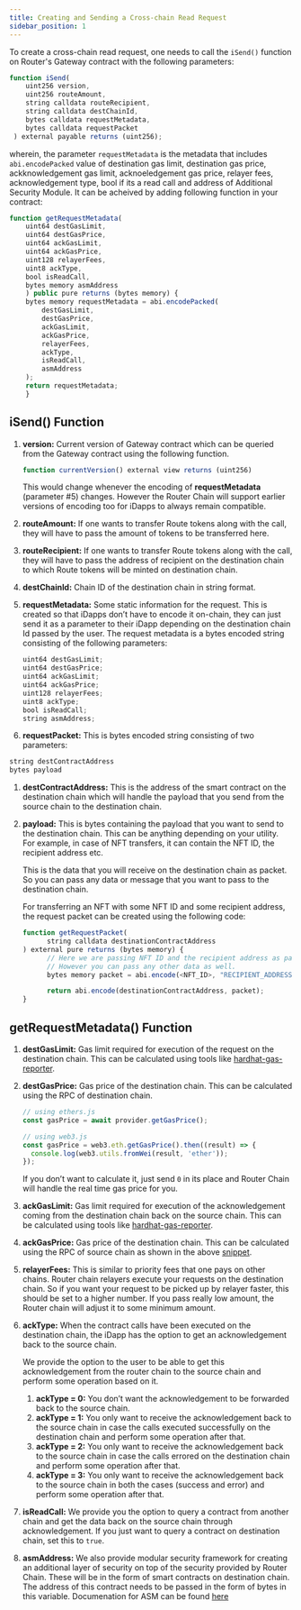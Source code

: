 ```yaml
---
title: Creating and Sending a Cross-chain Read Request
sidebar_position: 1
---
```


To create a cross-chain read request, one needs to call the `iSend()` function on Router's Gateway contract with the following parameters:

```javascript
function iSend(
    uint256 version,
    uint256 routeAmount,
    string calldata routeRecipient,
    string calldata destChainId,
    bytes calldata requestMetadata,
    bytes calldata requestPacket
 ) external payable returns (uint256);
```

wherein, the parameter `requestMetadata` is the metadata that includes `abi.encodePacked` value of destination gas limit, destination gas price, ackknowledgement gas limit, acknoeledgement gas price, relayer fees, acknowledgement type, bool if its a read call and address of Additional Security Module. It can be acheived by adding following function in your contract:

```javascript
function getRequestMetadata(
    uint64 destGasLimit,
    uint64 destGasPrice,
    uint64 ackGasLimit,
    uint64 ackGasPrice,
    uint128 relayerFees,
    uint8 ackType,
    bool isReadCall,
    bytes memory asmAddress
    ) public pure returns (bytes memory) {
    bytes memory requestMetadata = abi.encodePacked(
        destGasLimit,
        destGasPrice,
        ackGasLimit,
        ackGasPrice,
        relayerFees,
        ackType,
        isReadCall,
        asmAddress
    );
    return requestMetadata;
    }
```

## iSend() Function

1. **version:** Current version of Gateway contract which can be queried from the Gateway contract using the following function.

   ```javascript
   function currentVersion() external view returns (uint256)
   ```

   This would change whenever the encoding of **requestMetadata** (parameter #5) changes. However the Router Chain will support earlier versions of encoding too for iDapps to always remain compatible.

2. **routeAmount:** If one wants to transfer Route tokens along with the call, they will have to pass the amount of tokens to be transferred here.
3. **routeRecipient:** If one wants to transfer Route tokens along with the call, they will have to pass the address of recipient on the destination chain to which Route tokens will be minted on destination chain.
4. **destChainId:** Chain ID of the destination chain in string format.
5. **requestMetadata:** Some static information for the request. This is created so that iDapps don’t have to encode it on-chain, they can just send it as a parameter to their iDapp depending on the destination chain Id passed by the user. The request metadata is a bytes encoded string consisting of the following parameters:
   ```javascript
   uint64 destGasLimit;
   uint64 destGasPrice;
   uint64 ackGasLimit;
   uint64 ackGasPrice;
   uint128 relayerFees;
   uint8 ackType;
   bool isReadCall;
   string asmAddress;
   ```
6. **requestPacket:** This is bytes encoded string consisting of two parameters:

```javascript
string destContractAddress
bytes payload
```

1. **destContractAddress:** This is the address of the smart contract on the destination chain which will handle the payload that you send from the source chain to the destination chain.
2. **payload:** This is bytes containing the payload that you want to send to the destination chain. This can be anything depending on your utility. For example, in case of NFT transfers, it can contain the NFT ID, the recipient address etc.

   This is the data that you will receive on the destination chain as packet. So you can pass any data or message that you want to pass to the destination chain.

   For transferring an NFT with some NFT ID and some recipient address, the request packet can be created using the following code:

   ```javascript
   function getRequestPacket(
         string calldata destinationContractAddress
   ) external pure returns (bytes memory) {
         // Here we are passing NFT ID and the recipient address as packet.
         // However you can pass any other data as well.
         bytes memory packet = abi.encode(<NFT_ID>, "RECIPIENT_ADDRESS");

         return abi.encode(destinationContractAddress, packet);
   }
   ```

## getRequestMetadata() Function

1. **destGasLimit:** Gas limit required for execution of the request on the destination chain. This can be calculated using tools like [hardhat-gas-reporter](https://www.npmjs.com/package/hardhat-gas-reporter).
2. **destGasPrice:** Gas price of the destination chain. This can be calculated using the RPC of destination chain.

   ```jsx
   // using ethers.js
   const gasPrice = await provider.getGasPrice();

   // using web3.js
   const gasPrice = web3.eth.getGasPrice().then((result) => {
     console.log(web3.utils.fromWei(result, 'ether'));
   });
   ```

   If you don’t want to calculate it, just send `0` in its place and Router Chain will handle the real time gas price for you.

3. **ackGasLimit:** Gas limit required for execution of the acknowledgement coming from the destination chain back on the source chain. This can be calculated using tools like [hardhat-gas-reporter](https://www.npmjs.com/package/hardhat-gas-reporter).
4. **ackGasPrice:** Gas price of the destination chain. This can be calculated using the RPC of source chain as shown in the above [snippet](https://www.notion.so/EVM-to-Other-Chain-Flow-de922b13e0fa4d7b8c3c24590ff8ef65).
5. **relayerFees:** This is similar to priority fees that one pays on other chains. Router chain relayers execute your requests on the destination chain. So if you want your request to be picked up by relayer faster, this should be set to a higher number. If you pass really low amount, the Router chain will adjust it to some minimum amount.
6. **ackType:** When the contract calls have been executed on the destination chain, the iDapp has the option to get an acknowledgement back to the source chain.

   We provide the option to the user to be able to get this acknowledgement from the router chain to the source chain and perform some operation based on it.

   1. **ackType = 0:** You don’t want the acknowledgement to be forwarded back to the source chain.
   2. **ackType = 1:** You only want to receive the acknowledgement back to the source chain in case the calls executed successfully on the destination chain and perform some operation after that.
   3. **ackType = 2:** You only want to receive the acknowledgement back to the source chain in case the calls errored on the destination chain and perform some operation after that.
   4. **ackType = 3:** You only want to receive the acknowledgement back to the source chain in both the cases (success and error) and perform some operation after that.

7. **isReadCall:** We provide you the option to query a contract from another chain and get the data back on the source chain through acknowledgement. If you just want to query a contract on destination chain, set this to `true`.
8. **asmAddress:** We also provide modular security framework for creating an additional layer of security on top of the security provided by Router Chain. These will be in the form of smart contracts on destination chain. The address of this contract needs to be passed in the form of bytes in this variable. Documenation for ASM can be found [here](../../understanding-crosstalk/additionalSecurityModule.md)

